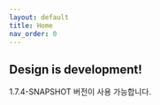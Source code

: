 ```yaml
---
layout: default
title: Home
nav_order: 0
---
```


## Design is development!

1.7.4-SNAPSHOT 버전이 사용 가능합니다.